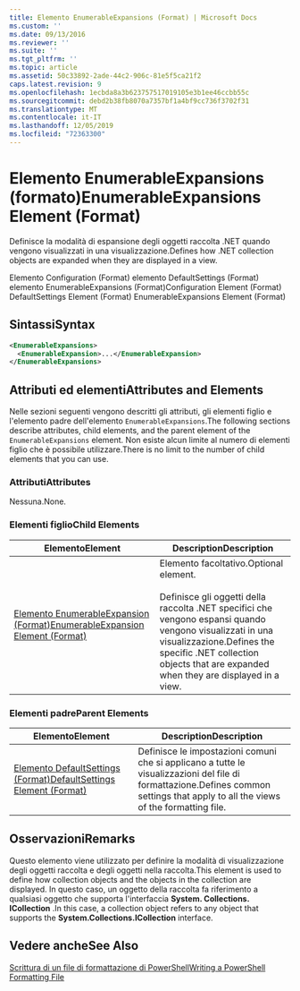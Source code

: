 ```yaml
---
title: Elemento EnumerableExpansions (Format) | Microsoft Docs
ms.custom: ''
ms.date: 09/13/2016
ms.reviewer: ''
ms.suite: ''
ms.tgt_pltfrm: ''
ms.topic: article
ms.assetid: 50c33892-2ade-44c2-906c-81e5f5ca21f2
caps.latest.revision: 9
ms.openlocfilehash: 1ecbda8a3b623757517019105e3b1ee46ccbb55c
ms.sourcegitcommit: debd2b38fb8070a7357bf1a4bf9cc736f3702f31
ms.translationtype: MT
ms.contentlocale: it-IT
ms.lasthandoff: 12/05/2019
ms.locfileid: "72363300"
---
```

# <a name="enumerableexpansions-element-format"></a><span data-ttu-id="8f791-102">Elemento EnumerableExpansions (formato)</span><span class="sxs-lookup"><span data-stu-id="8f791-102">EnumerableExpansions Element (Format)</span></span>

<span data-ttu-id="8f791-103">Definisce la modalità di espansione degli oggetti raccolta .NET quando vengono visualizzati in una visualizzazione.</span><span class="sxs-lookup"><span data-stu-id="8f791-103">Defines how .NET collection objects are expanded when they are displayed in a view.</span></span>

<span data-ttu-id="8f791-104">Elemento Configuration (Format) elemento DefaultSettings (Format) elemento EnumerableExpansions (Format)</span><span class="sxs-lookup"><span data-stu-id="8f791-104">Configuration Element (Format) DefaultSettings Element (Format) EnumerableExpansions Element (Format)</span></span>

## <a name="syntax"></a><span data-ttu-id="8f791-105">Sintassi</span><span class="sxs-lookup"><span data-stu-id="8f791-105">Syntax</span></span>

```xml
<EnumerableExpansions>
  <EnumerableExpansion>...</EnumerableExpansion>
</EnumerableExpansions>
```

## <a name="attributes-and-elements"></a><span data-ttu-id="8f791-106">Attributi ed elementi</span><span class="sxs-lookup"><span data-stu-id="8f791-106">Attributes and Elements</span></span>

<span data-ttu-id="8f791-107">Nelle sezioni seguenti vengono descritti gli attributi, gli elementi figlio e l'elemento padre dell'elemento `EnumerableExpansions`.</span><span class="sxs-lookup"><span data-stu-id="8f791-107">The following sections describe attributes, child elements, and the parent element of the `EnumerableExpansions` element.</span></span> <span data-ttu-id="8f791-108">Non esiste alcun limite al numero di elementi figlio che è possibile utilizzare.</span><span class="sxs-lookup"><span data-stu-id="8f791-108">There is no limit to the number of child elements that you can use.</span></span>

### <a name="attributes"></a><span data-ttu-id="8f791-109">Attributi</span><span class="sxs-lookup"><span data-stu-id="8f791-109">Attributes</span></span>

<span data-ttu-id="8f791-110">Nessuna.</span><span class="sxs-lookup"><span data-stu-id="8f791-110">None.</span></span>

### <a name="child-elements"></a><span data-ttu-id="8f791-111">Elementi figlio</span><span class="sxs-lookup"><span data-stu-id="8f791-111">Child Elements</span></span>

|<span data-ttu-id="8f791-112">Elemento</span><span class="sxs-lookup"><span data-stu-id="8f791-112">Element</span></span>|<span data-ttu-id="8f791-113">Description</span><span class="sxs-lookup"><span data-stu-id="8f791-113">Description</span></span>|
|-------------|-----------------|
|[<span data-ttu-id="8f791-114">Elemento EnumerableExpansion (Format)</span><span class="sxs-lookup"><span data-stu-id="8f791-114">EnumerableExpansion Element (Format)</span></span>](./enumerableexpansion-element-format.md)|<span data-ttu-id="8f791-115">Elemento facoltativo.</span><span class="sxs-lookup"><span data-stu-id="8f791-115">Optional element.</span></span><br /><br /> <span data-ttu-id="8f791-116">Definisce gli oggetti della raccolta .NET specifici che vengono espansi quando vengono visualizzati in una visualizzazione.</span><span class="sxs-lookup"><span data-stu-id="8f791-116">Defines the specific .NET collection objects that are expanded when they are displayed in a view.</span></span>|

### <a name="parent-elements"></a><span data-ttu-id="8f791-117">Elementi padre</span><span class="sxs-lookup"><span data-stu-id="8f791-117">Parent Elements</span></span>

|<span data-ttu-id="8f791-118">Elemento</span><span class="sxs-lookup"><span data-stu-id="8f791-118">Element</span></span>|<span data-ttu-id="8f791-119">Description</span><span class="sxs-lookup"><span data-stu-id="8f791-119">Description</span></span>|
|-------------|-----------------|
|[<span data-ttu-id="8f791-120">Elemento DefaultSettings (Format)</span><span class="sxs-lookup"><span data-stu-id="8f791-120">DefaultSettings Element (Format)</span></span>](./defaultsettings-element-format.md)|<span data-ttu-id="8f791-121">Definisce le impostazioni comuni che si applicano a tutte le visualizzazioni del file di formattazione.</span><span class="sxs-lookup"><span data-stu-id="8f791-121">Defines common settings that apply to all the views of the formatting file.</span></span>|

## <a name="remarks"></a><span data-ttu-id="8f791-122">Osservazioni</span><span class="sxs-lookup"><span data-stu-id="8f791-122">Remarks</span></span>

<span data-ttu-id="8f791-123">Questo elemento viene utilizzato per definire la modalità di visualizzazione degli oggetti raccolta e degli oggetti nella raccolta.</span><span class="sxs-lookup"><span data-stu-id="8f791-123">This element is used to define how collection objects and the objects in the collection are displayed.</span></span> <span data-ttu-id="8f791-124">In questo caso, un oggetto della raccolta fa riferimento a qualsiasi oggetto che supporta l'interfaccia **System. Collections. ICollection** .</span><span class="sxs-lookup"><span data-stu-id="8f791-124">In this case, a collection object refers to any object that supports the  **System.Collections.ICollection** interface.</span></span>

## <a name="see-also"></a><span data-ttu-id="8f791-125">Vedere anche</span><span class="sxs-lookup"><span data-stu-id="8f791-125">See Also</span></span>

[<span data-ttu-id="8f791-126">Scrittura di un file di formattazione di PowerShell</span><span class="sxs-lookup"><span data-stu-id="8f791-126">Writing a PowerShell Formatting File</span></span>](./writing-a-powershell-formatting-file.md)

